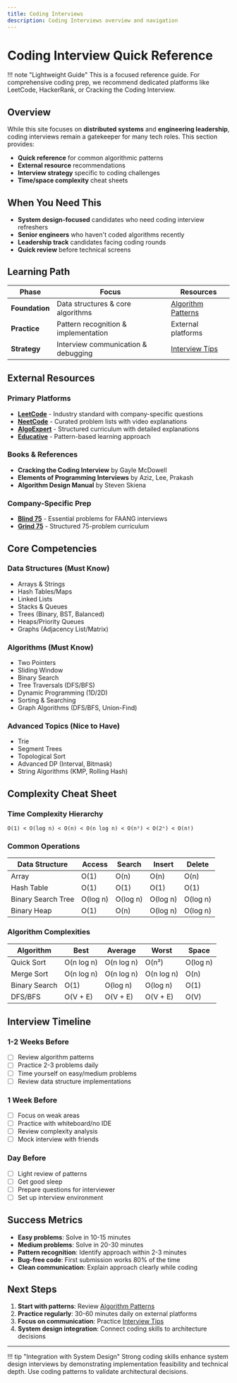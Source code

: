```yaml
---
title: Coding Interviews
description: Coding Interviews overview and navigation
---
```


# Coding Interview Quick Reference

!!! note "Lightweight Guide"
    This is a focused reference guide. For comprehensive coding prep, we recommend dedicated platforms like LeetCode, HackerRank, or Cracking the Coding Interview.

## Overview

While this site focuses on **distributed systems** and **engineering leadership**, coding interviews remain a gatekeeper for many tech roles. This section provides:

- **Quick reference** for common algorithmic patterns
- **External resource** recommendations
- **Interview strategy** specific to coding challenges
- **Time/space complexity** cheat sheets

## When You Need This

- **System design-focused** candidates who need coding interview refreshers
- **Senior engineers** who haven't coded algorithms recently
- **Leadership track** candidates facing coding rounds
- **Quick review** before technical screens

## Learning Path

| Phase | Focus | Resources |
|-------|-------|-----------|
| **Foundation** | Data structures & core algorithms | [Algorithm Patterns](../../interview-prep/coding-interviews/algorithm-patterns.md) |
| **Practice** | Pattern recognition & implementation | External platforms |
| **Strategy** | Interview communication & debugging | [Interview Tips](../../interview-prep/coding-interviews/interview-tips.md) |

## External Resources

### Primary Platforms
- **[LeetCode](https://leetcode.com/index.md)** - Industry standard with company-specific questions
- **[NeetCode](https://neetcode.io/index.md)** - Curated problem lists with video explanations
- **[AlgoExpert](https://www.algoexpert.io/index.md)** - Structured curriculum with detailed explanations
- **[Educative](https://www.educative.io/courses/grokking-the-coding-interview/index.md)** - Pattern-based learning approach

### Books & References
- **Cracking the Coding Interview** by Gayle McDowell
- **Elements of Programming Interviews** by Aziz, Lee, Prakash
- **Algorithm Design Manual** by Steven Skiena

### Company-Specific Prep
- **[Blind 75](https://www.teamblind.com/post/New-Year-Gift---Curated-List-of-Top-75-LeetCode-Questions-to-Save-Your-Time-wR0fSmqQ/index.md)** - Essential problems for FAANG interviews
- **[Grind 75](https://www.techinterviewhandbook.org/grind75/index.md)** - Structured 75-problem curriculum

## Core Competencies

### Data Structures (Must Know)
- Arrays & Strings
- Hash Tables/Maps
- Linked Lists
- Stacks & Queues
- Trees (Binary, BST, Balanced)
- Heaps/Priority Queues
- Graphs (Adjacency List/Matrix)

### Algorithms (Must Know)
- Two Pointers
- Sliding Window
- Binary Search
- Tree Traversals (DFS/BFS)
- Dynamic Programming (1D/2D)
- Sorting & Searching
- Graph Algorithms (DFS/BFS, Union-Find)

### Advanced Topics (Nice to Have)
- Trie
- Segment Trees
- Topological Sort
- Advanced DP (Interval, Bitmask)
- String Algorithms (KMP, Rolling Hash)

## Complexity Cheat Sheet

### Time Complexity Hierarchy
```
O(1) < O(log n) < O(n) < O(n log n) < O(n²) < O(2ⁿ) < O(n!)
```

### Common Operations
| Data Structure | Access | Search | Insert | Delete |
|----------------|--------|--------|--------|--------|
| Array | O(1) | O(n) | O(n) | O(n) |
| Hash Table | O(1) | O(1) | O(1) | O(1) |
| Binary Search Tree | O(log n) | O(log n) | O(log n) | O(log n) |
| Binary Heap | O(1) | O(n) | O(log n) | O(log n) |

### Algorithm Complexities
| Algorithm | Best | Average | Worst | Space |
|-----------|------|---------|-------|-------|
| Quick Sort | O(n log n) | O(n log n) | O(n²) | O(log n) |
| Merge Sort | O(n log n) | O(n log n) | O(n log n) | O(n) |
| Binary Search | O(1) | O(log n) | O(log n) | O(1) |
| DFS/BFS | O(V + E) | O(V + E) | O(V + E) | O(V) |

## Interview Timeline

### 1-2 Weeks Before
- [ ] Review algorithm patterns
- [ ] Practice 2-3 problems daily
- [ ] Time yourself on easy/medium problems
- [ ] Review data structure implementations

### 1 Week Before
- [ ] Focus on weak areas
- [ ] Practice with whiteboard/no IDE
- [ ] Review complexity analysis
- [ ] Mock interview with friends

### Day Before
- [ ] Light review of patterns
- [ ] Get good sleep
- [ ] Prepare questions for interviewer
- [ ] Set up interview environment

## Success Metrics

- **Easy problems**: Solve in 10-15 minutes
- **Medium problems**: Solve in 20-30 minutes  
- **Pattern recognition**: Identify approach within 2-3 minutes
- **Bug-free code**: First submission works 80% of the time
- **Clean communication**: Explain approach clearly while coding

## Next Steps

1. **Start with patterns**: Review [Algorithm Patterns](../../interview-prep/coding-interviews/algorithm-patterns.md)
2. **Practice regularly**: 30-60 minutes daily on external platforms
3. **Focus on communication**: Practice [Interview Tips](../../interview-prep/coding-interviews/interview-tips.md)
4. **System design integration**: Connect coding skills to architecture decisions

---

!!! tip "Integration with System Design"
    Strong coding skills enhance system design interviews by demonstrating implementation feasibility and technical depth. Use coding patterns to validate architectural decisions.